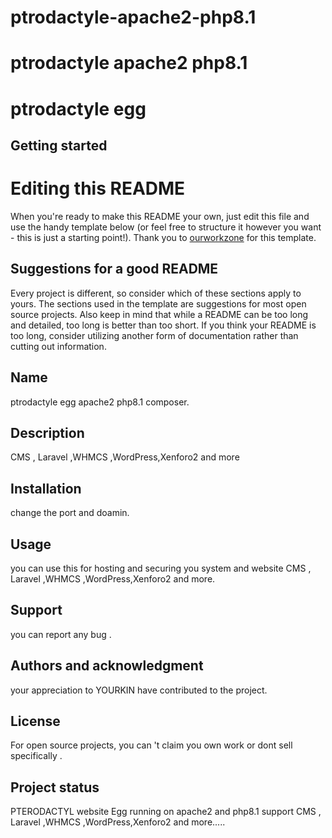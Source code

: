 # ptrodactyle-apache2-php8.1

# ptrodactyle apache2 php8.1

# ptrodactyle egg



## Getting started

# Editing this README

When you're ready to make this README your own, just edit this file and use the handy template below (or feel free to structure it however you want - this is just a starting point!). Thank you to [ourworkzone]([https://gitlab.com/ourworkzone]) for this template.

## Suggestions for a good README
Every project is different, so consider which of these sections apply to yours. The sections used in the template are suggestions for most open source projects. Also keep in mind that while a README can be too long and detailed, too long is better than too short. If you think your README is too long, consider utilizing another form of documentation rather than cutting out information.

## Name
ptrodactyle egg apache2 php8.1 composer.

## Description
CMS , Laravel ,WHMCS ,WordPress,Xenforo2 and more

## Installation
change the port and doamin.

## Usage
you can use this for hosting and securing you system and website CMS , Laravel ,WHMCS ,WordPress,Xenforo2 and more.

## Support
you can report any bug .

## Authors and acknowledgment
your appreciation to YOURKIN have contributed to the project.

## License
For open source projects, you can 't claim you own work or dont sell specifically .

## Project status
PTERODACTYL website Egg running on apache2 and php8.1 support CMS , Laravel ,WHMCS ,WordPress,Xenforo2 and more.....
